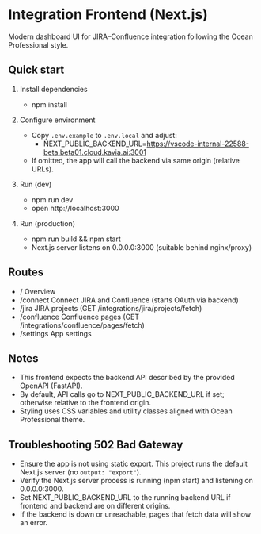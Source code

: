 # Integration Frontend (Next.js)

Modern dashboard UI for JIRA–Confluence integration following the Ocean Professional style.

## Quick start

1. Install dependencies
   - npm install

2. Configure environment
   - Copy `.env.example` to `.env.local` and adjust:
     - NEXT_PUBLIC_BACKEND_URL=https://vscode-internal-22588-beta.beta01.cloud.kavia.ai:3001
   - If omitted, the app will call the backend via same origin (relative URLs).

3. Run (dev)
   - npm run dev
   - open http://localhost:3000

4. Run (production)
   - npm run build && npm start
   - Next.js server listens on 0.0.0.0:3000 (suitable behind nginx/proxy)

## Routes

- /                Overview
- /connect         Connect JIRA and Confluence (starts OAuth via backend)
- /jira            JIRA projects (GET /integrations/jira/projects/fetch)
- /confluence      Confluence pages (GET /integrations/confluence/pages/fetch)
- /settings        App settings

## Notes

- This frontend expects the backend API described by the provided OpenAPI (FastAPI).
- By default, API calls go to NEXT_PUBLIC_BACKEND_URL if set; otherwise relative to the frontend origin.
- Styling uses CSS variables and utility classes aligned with Ocean Professional theme.

## Troubleshooting 502 Bad Gateway

- Ensure the app is not using static export. This project runs the default Next.js server (no `output: "export"`).
- Verify the Next.js server process is running (npm start) and listening on 0.0.0.0:3000.
- Set NEXT_PUBLIC_BACKEND_URL to the running backend URL if frontend and backend are on different origins.
- If the backend is down or unreachable, pages that fetch data will show an error.
